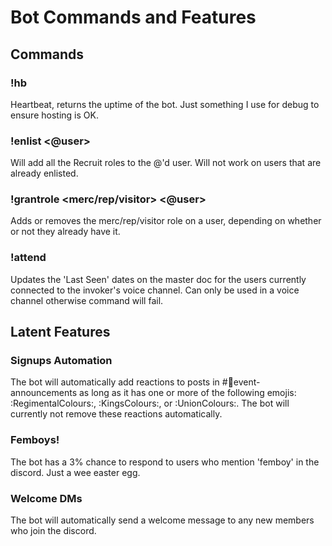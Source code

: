 # Bot Commands and Features

## Commands
### !hb
Heartbeat, returns the uptime of the bot. Just something I use for debug to ensure hosting is OK.

### !enlist <@user>
Will add all the Recruit roles to the @'d user. Will not work on users that are already enlisted.

### !grantrole <merc/rep/visitor> <@user>
Adds or removes the merc/rep/visitor role on a user, depending on whether or not they already have it.

### !attend
Updates the 'Last Seen' dates on the master doc for the users currently connected to the invoker's voice channel. Can only be used in a voice channel otherwise command will fail.

## Latent Features
### Signups Automation 
The bot will automatically add reactions to posts in #⁠📢event-announcements as long as it has one or more of the following emojis: :RegimentalColours:, :KingsColours:, or :UnionColours:.
The bot will currently not remove these reactions automatically.
### Femboys!
The bot has a 3% chance to respond to users who mention 'femboy' in the discord. Just a wee easter egg.
### Welcome DMs
The bot will automatically send a welcome message to any new members who join the discord.
